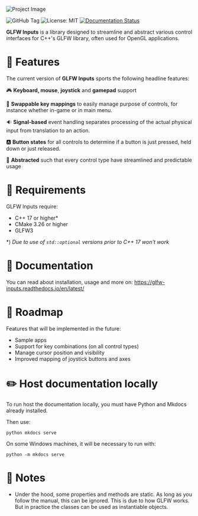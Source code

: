![Project Image](https://res.cloudinary.com/drfztvfdh/image/upload/v1706333417/Github/glfw-inputs-github-banner_se4dzu.jpg)

![GitHub Tag](https://img.shields.io/github/v/tag/markhj/glfw-inputs?label=Version)
![License: MIT](https://img.shields.io/badge/License-MIT-yellow.svg)
[![Documentation Status](https://readthedocs.org/projects/cpp-collision-detection/badge/?version=latest)](https://cpp-collision-detection.readthedocs.io/en/latest/?badge=latest)

**GLFW Inputs** is a library designed to streamline and abstract various control interfaces
for C++'s GLFW library, often used for OpenGL applications.

# 📢 Features
The current version of **GLFW Inputs** sports the following headline features:

🎮 **Keyboard, mouse**, **joystick** and **gamepad** support

🔄 **Swappable key mappings** to easily manage purpose of controls, for instance
whether in-game or in main menu.

🔉 **Signal-based** event handling separates processing of the actual physical input from translation to an action.

🅰️ **Button states** for all controls to determine if a button is just pressed, held down or just released.

📐 **Abstracted** such that every control type have streamlined and predictable usage

# 🌿 Requirements
GLFW Inputs require:
* C++ 17 or higher*
* CMake 3.26 or higher 
* GLFW3

*) _Due to use of ``std::optional`` versions prior to C++ 17 won't work_

# 📖 Documentation
You can read about installation, usage and more on:
https://glfw-inputs.readthedocs.io/en/latest/

# 🚗 Roadmap
Features that will be implemented in the future:

* Sample apps
* Support for key combinations (on all control types)
* Manage cursor position and visibility
* Improved mapping of joystick buttons and axes

# ✏️ Host documentation locally
To run host the documentation locally, you must have Python and Mkdocs already installed.

Then use:

````
python mkdocs serve
````

On some Windows machines, it will be necessary to run with:

````
python -m mkdocs serve
````

# 📜 Notes
* Under the hood, some properties and methods are static. As long as you follow the manual, this can be ignored. This is due to how GLFW works. But in practice the classes can be used as instantiable objects.

